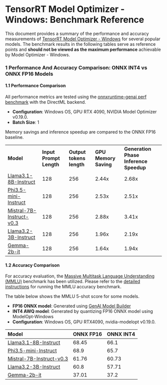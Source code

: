 # TensorRT Model Optimizer - Windows: Benchmark Reference

This document provides a summary of the performance and accuracy measurements of [TensorRT Model Optimizer - Windows](https://github.com/NVIDIA/TensorRT-Model-Optimizer) for several popular models. The benchmark results in the following tables serve as reference points and **should not be viewed as the maximum performance** achievable by Model Optimizer - Windows.

### 1 Performance And Accuracy Comparison: ONNX INT4 vs ONNX FP16 Models

#### 1.1 Performance Comparison

All performance metrics are tested using the [onnxruntime-genai perf benchmark](https://github.com/microsoft/onnxruntime-genai/tree/main/benchmark/python) with the DirectML backend.

- **Configuration**: Windows OS, GPU RTX 4090, NVIDIA Model Optimizer v0.19.0.
- **Batch Size**: 1

Memory savings and inference speedup are compared to the ONNX FP16 baseline.

|                         |                         |                          |                       |                                          |
|:------------------------|:------------------------|:-------------------------|:----------------------|:-----------------------------------------|
|    **Model**            | **Input Prompt Length** | **Output tokens length** | **GPU Memory Saving** |   **Generation Phase Inference Speedup** |
|[Llama3.1-8B-Instruct](https://huggingface.co/meta-llama/Llama-3.1-8B-Instruct)     |      128                |     256                  | 2.44x                 |        2.68x                             |
|[Phi3.5-mini-Instruct](https://huggingface.co/microsoft/Phi-3.5-mini-instruct)    |      128                |     256                  | 2.53x                 |        2.51x                             |
|[Mistral-7B-Instruct-v0.3](https://huggingface.co/mistralai/Mistral-7B-Instruct-v0.3) |      128                |     256                  | 2.88x                 |        3.41x                             |
|[Llama3.2-3B-Instruct](https://huggingface.co/meta-llama/Llama-3.2-3B-Instruct)    |      128                |     256                  | 1.96x                 |        2.19x                             |
|[Gemma-2b-it](https://huggingface.co/google/gemma-2b-it)               |      128                |     256                  | 1.64x                 |        1.94x                             |

#### 1.2 Accuracy Comparison

For accuracy evaluation, the [Massive Multitask Language Understanding (MMLU)](https://arxiv.org/abs/2009.03300) benchmark has been utilized. Please refer to the [detailed instructions](./accuracy_benchmark/README.md) for running the MMLU accuracy benchmark.

The table below shows the MMLU 5-shot score for some models.

- **FP16 ONNX model**: Generated using [GenAI Model Builder](https://github.com/microsoft/onnxruntime-genai/blob/main/src/python/py/models/README.md)
- **INT4 AWQ model**: Generated by quantizing FP16 ONNX model using ModelOpt-Windows
- **Configuration**: Windows OS, GPU RTX4090, nvidia-modelopt v0.19.0.

|     **Model**                 |  **ONNX FP16** | **ONNX INT4** |
|:------------------------------|:---------------|:--------------|
| [Llama3.1-8B-Instruct](https://huggingface.co/meta-llama/Llama-3.1-8B-Instruct)          |   68.45        |   66.1        |
| [Phi3.5-mini-Instruct](https://huggingface.co/microsoft/Phi-3.5-mini-instruct)          |   68.9         |   65.7        |
| [Mistral-7B-Instruct-v0.3](https://huggingface.co/mistralai/Mistral-7B-Instruct-v0.3)      |   61.76        |   60.73       |
| [Llama3.2-3B-Instruct](https://huggingface.co/meta-llama/Llama-3.2-3B-Instruct)          |   60.8         |   57.71       |
| [Gemma-2b-it](https://huggingface.co/google/gemma-2b-it)                   |   37.01        |   37.2        |
